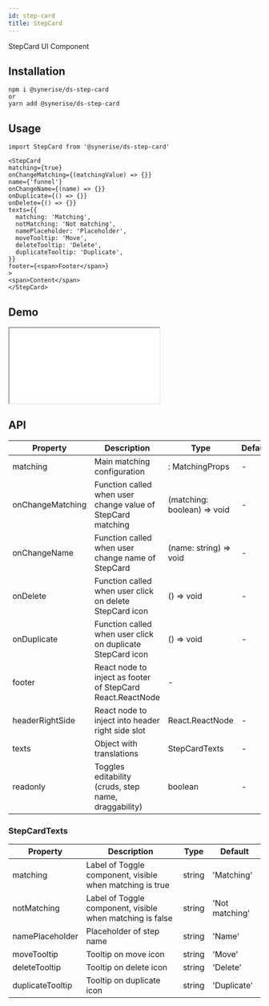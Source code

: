```yaml
---
id: step-card
title: StepCard
---
```


StepCard UI Component

## Installation
```
npm i @synerise/ds-step-card
or
yarn add @synerise/ds-step-card
```

## Usage
```
import StepCard from '@synerise/ds-step-card'

<StepCard
matching={true}
onChangeMatching={(matchingValue) => {}}
name={'funnel'}
onChangeName={(name) => {}}
onDuplicate={() => {}}
onDelete={() => {}}
texts={{
  matching: 'Matching',
  notMatching: 'Not matching',
  namePlaceholder: 'Placeholder',
  moveTooltip: 'Move',
  deleteTooltip: 'Delete',
  duplicateTooltip: 'Duplicate',
}}
footer={<span>Footer</span>}
>
<span>Content</span>
</StepCard>

```

## Demo

<iframe src="/storybook-static/iframe.html?id=components-step-card--default"></iframe>

## API

| Property         | Description                                                 | Type                        | Default |
| ---              | ---                                                         | ---                         | ---     |
| matching         | Main matching configuration                                 | : MatchingProps             | -       |
| onChangeMatching | Function called when user change value of StepCard matching | (matching: boolean) => void | -       |
| onChangeName     | Function called when user change name of StepCard           | (name: string) => void      | -       |
| onDelete         | Function called when user click on delete StepCard icon     | () => void                  | -       |
| onDuplicate      | Function called when user click on duplicate StepCard icon  | () => void                  | -       |
| footer           | React node to inject as footer of StepCard                    React.ReactNode             | -       |
| headerRightSide  | React node to inject into header right side slot            | React.ReactNode             | -       |
| texts            | Object with translations                                    | StepCardTexts               | -       |
| readonly         | Toggles editability (cruds, step name, draggability)        | boolean               | -       |
 
### StepCardTexts

| Property         | Description                                               | Type   | Default        |
| ---              | ---                                                       | ---    | ---            |
| matching         | Label of Toggle component, visible when matching is true  | string | 'Matching'     |
| notMatching      | Label of Toggle component, visible when matching is false | string | 'Not matching' |
| namePlaceholder  | Placeholder of step name                                  | string | 'Name'         |
| moveTooltip      | Tooltip on move icon                                      | string | 'Move'         |
| deleteTooltip    | Tooltip on delete icon                                    | string | 'Delete'       |
| duplicateTooltip | Tooltip on duplicate icon                                 | string | 'Duplicate'    |
